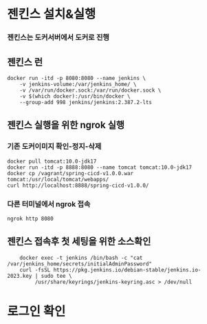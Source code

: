 # 젠킨스 설치&실행
### 젠킨스는 도커서버에서 도커로 진행

## 젠킨스 런

    docker run -itd -p 8080:8080 --name jenkins \
        -v jenkins-volume:/var/jenkins_home/ \
        -v /var/run/docker.sock:/var/run/docker.sock \
        -v $(which docker):/usr/bin/docker \
        --group-add 998 jenkins/jenkins:2.387.2-lts

## 젠킨스 실행을 위한 ngrok 실행

### 기존 도커이미지 확인-정지-삭제
    docker pull tomcat:10.0-jdk17
    docker run -itd -p 8888:8080 --name tomcat tomcat:10.0-jdk17
    docker cp /vagrant/spring-cicd-v1.0.0.war tomcat:/usr/local/tomcat/webapps/
    curl http://localhost:8888/spring-cicd-v1.0.0/
    
### 다른 터미널에서 ngrok 접속
    ngrok http 8080

## 젠킨스 접속후 첫 세팅을 위한 소스확인
        docker exec -t jenkins /bin/bash -c "cat /var/jenkins_home/secrets/initialAdminPassword"
        curl -fsSL https://pkg.jenkins.io/debian-stable/jenkins.io-2023.key | sudo tee \
             /usr/share/keyrings/jenkins-keyring.asc > /dev/null

# 로그인 확인

    
